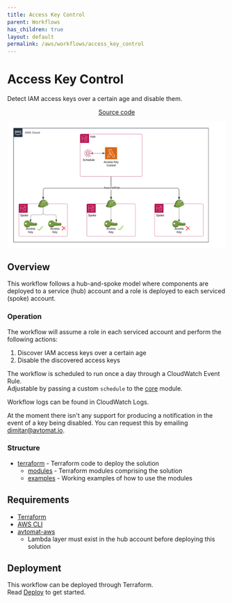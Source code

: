 ```yaml
---
title: Access Key Control
parent: Workflows
has_children: true
layout: default
permalink: /aws/workflows/access_key_control
---
```


# Access Key Control

Detect IAM access keys over a certain age and disable them.<br/>

<p align="center">
   <a href="https://github.com/avtomat-hub/aws-workflow-access-key-control">Source code</a>
</p>

<img src="/assets/images/access_key_control.png?raw=true" style="width: 80rem; display: block; margin: auto;">

## Overview

This workflow follows a hub-and-spoke model where components are deployed to a service (hub) account and a role is deployed to each serviced (spoke) account.

### Operation
The workflow will assume a role in each serviced account and perform the following actions:
1. Discover IAM access keys over a certain age
2. Disable the discovered access keys

The workflow is scheduled to run once a day through a CloudWatch Event Rule.<br/> Adjustable by passing a custom `schedule` to the [core](terraform/modules/core) module.<br/>

Workflow logs can be found in CloudWatch Logs.

At the moment there isn't any support for producing a notification in the event of a key being disabled.
You can request this by emailing [dimitar@avtomat.io](mailto:dimitar@avtomat.io).

### Structure

- [terraform](https://github.com/avtomat-hub/aws-workflow-access-key-control/tree/main/terraform) - Terraform code to deploy the solution
  - [modules](https://github.com/avtomat-hub/aws-workflow-access-key-control/tree/main/terraform/modules) - Terraform modules comprising the solution
  - [examples](https://github.com/avtomat-hub/aws-workflow-access-key-control/tree/main/terraform/examples) - Working examples of how to use the modules


## Requirements

- <a href="https://developer.hashicorp.com/terraform/install" target="_blank">Terraform</a>
- <a href="https://docs.aws.amazon.com/cli/latest/userguide/cli-chap-getting-started.html" target="_blank">AWS CLI</a>
- [avtomat-aws](/aws/deploy)
  - Lambda layer must exist in the hub account before deploying this solution


## Deployment

This workflow can be deployed through Terraform.<br/>
Read [Deploy](/aws/workflows/access_key_control/deploy) to get started.